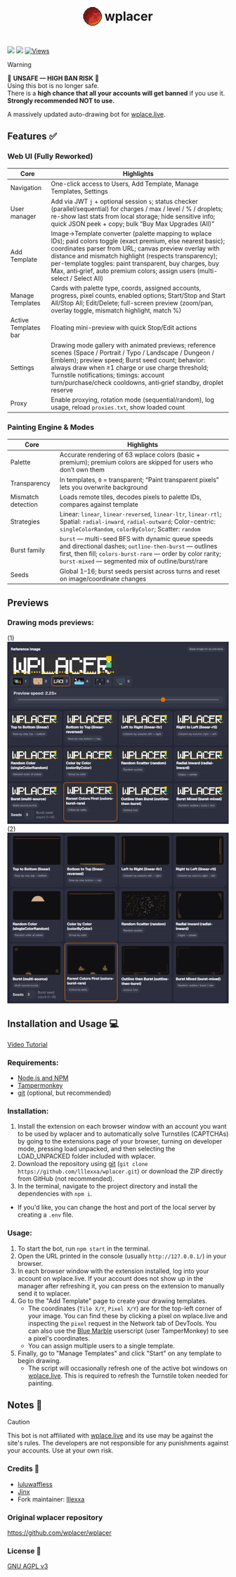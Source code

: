 <h1 align="center"><p style="display: inline-flex; align-items: center; gap: 0.25em"><img style="width: 1.5em; height: 1.5em;" src="public/icons/favicon.png">wplacer</p></h1>

<a href="LICENSE"><img src="https://img.shields.io/github/license/lllexxa/wplacer"></a>
<a href="https://discord.gg/qbtcWrHJvR"><img src="https://img.shields.io/badge/Support-gray?style=flat&logo=Discord&logoColor=white&logoSize=auto&labelColor=5562ea"></a>
[![Views](https://hits.sh/github.com/lllexxa/wplacer.svg?label=Views&color=blue&style=flat)](https://hits.sh/github.com/lllexxa/wplacer/)

> [!WARNING]  
> 🚨 **UNSAFE — HIGH BAN RISK** 🚨  
> Using this bot is no longer safe.  
> There is a **high chance that all your accounts will get banned** if you use it.  
> **Strongly recommended NOT to use.**

A massively updated auto-drawing bot for [wplace.live](https://wplace.live/).

## Features ✅

### Web UI (Fully Reworked)

| Core | Highlights |
| --- | --- |
| Navigation | One-click access to Users, Add Template, Manage Templates, Settings |
| User manager | Add via JWT `j` + optional session `s`; status checker (parallel/sequential) for charges / max / level / % / droplets; re-show last stats from local storage; hide sensitive info; quick JSON peek + copy; bulk “Buy Max Upgrades (All)” |
| Add Template | Image→Template converter (palette mapping to wplace IDs); paid colors toggle (exact premium, else nearest basic); coordinates parser from URL; canvas preview overlay with distance and mismatch highlight (respects transparency); per-template toggles: paint transparent, buy charges, buy Max, anti‑grief, auto premium colors; assign users (multi-select / Select All) |
| Manage Templates | Cards with palette type, coords, assigned accounts, progress, pixel counts, enabled options; Start/Stop and Start All/Stop All; Edit/Delete; full-screen preview (zoom/pan, overlay toggle, mismatch highlight, match %) |
| Active Templates bar | Floating mini-preview with quick Stop/Edit actions |
| Settings | Drawing mode gallery with animated previews; reference scenes (Space / Portrait / Typo / Landscape / Dungeon / Emblem); preview speed; Burst seed count; behavior: always draw when ≥1 charge or use charge threshold; Turnstile notifications; timings: account turn/purchase/check cooldowns, anti‑grief standby, droplet reserve |
| Proxy | Enable proxying, rotation mode (sequential/random), log usage, reload `proxies.txt`, show loaded count |


### Painting Engine & Modes

| Core | Highlights |
| --- | --- |
| Palette | Accurate rendering of 63 wplace colors (basic + premium); premium colors are skipped for users who don’t own them |
| Transparency | In templates, `0` = transparent; “Paint transparent pixels” lets you overwrite background |
| Mismatch detection | Loads remote tiles, decodes pixels to palette IDs, compares against template |
| Strategies | Linear: `linear`, `linear-reversed`, `linear-ltr`, `linear-rtl`; Spatial: `radial-inward`, `radial-outward`; Color-centric: `singleColorRandom`, `colorByColor`; Scatter: `random` |
| Burst family | `burst` — multi-seed BFS with dynamic queue speeds and directional dashes; `outline-then-burst` — outlines first, then fill; `colors-burst-rare` — order by color rarity; `burst-mixed` — segmented mix of outline/burst/rare |
| Seeds | Global 1–16; burst seeds persist across turns and reset on image/coordinate changes |

## Previews

### Drawing mods previews:
(1)
![drawing-mode-preview-1](./preview/drawing-mode-preview-1.gif)
(2)
![drawing-mode-preview-2](./preview/drawing-mode-preview-2.gif)

## Installation and Usage 💻

[Video Tutorial](https://www.youtube.com/watch?v=YR978U84LSY)

### Requirements:
- [Node.js and NPM](https://nodejs.org/en/download)
- [Tampermonkey](https://www.tampermonkey.net/)
- [git](https://git-scm.com/downloads) (optional, but recommended)
### Installation:
1. Install the extension on each browser window with an account you want to be used by wplacer and to automatically solve Turnstiles (CAPTCHAs) by going to the extensions page of your browser, turning on developer mode, pressing load unpacked, and then selecting the LOAD_UNPACKED folder included with wplacer.
2. Download the repository using [git](https://git-scm.com/downloads) (`git clone https://github.com/lllexxa/wplacer.git`) or download the ZIP directly from GitHub (not recommended).
3. In the terminal, navigate to the project directory and install the dependencies with `npm i`.
- If you'd like, you can change the host and port of the local server by creating a `.env` file.
### Usage:
1. To start the bot, run `npm start` in the terminal.
2. Open the URL printed in the console (usually `http://127.0.0.1/`) in your browser.
3. In each browser window with the extension installed, log into your account on wplace.live. If your account does not show up in the manager after refreshing it, you can press on the extension to manually send it to wplacer.
4. Go to the "Add Template" page to create your drawing templates.
   - The coordinates (`Tile X/Y`, `Pixel X/Y`) are for the top-left corner of your image. You can find these by clicking a pixel on wplace.live and inspecting the `pixel` request in the Network tab of DevTools. You can also use the [Blue Marble](https://github.com/SwingTheVine/Wplace-BlueMarble) userscript (user TamperMonkey) to see a pixel's coordinates.
   - You can assign multiple users to a single template.
5. Finally, go to "Manage Templates" and click "Start" on any template to begin drawing.
   - The script will occasionally refresh one of the active bot windows on [wplace.live](https://wplace.live/). This is required to refresh the Turnstile token needed for painting.


## Notes 📝

> [!CAUTION]
> This bot is not affiliated with [wplace.live](https://wplace.live/) and its use may be against the site's rules. The developers are not responsible for any punishments against your accounts. Use at your own risk.

### Credits 🙏

-   [luluwaffless](https://github.com/luluwaffless)
-   [Jinx](https://github.com/JinxTheCatto)
-   Fork maintainer: [lllexxa](https://github.com/lllexxa)

### Original wplacer repository

https://github.com/wplacer/wplacer

### License 📜

[GNU AGPL v3](LICENSE)



